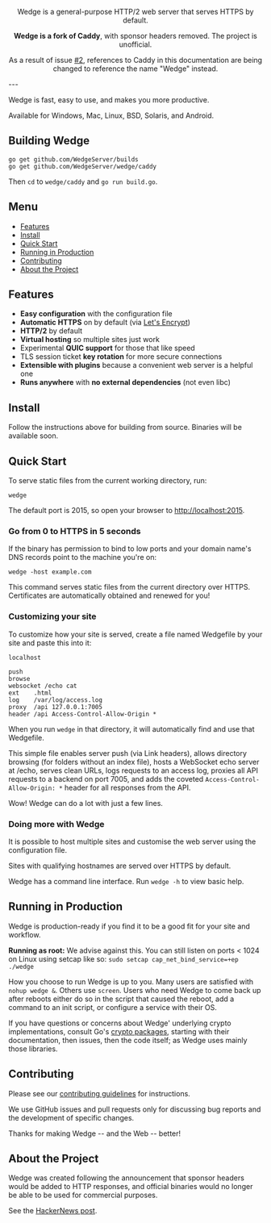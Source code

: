 <p align="center">Wedge is a general-purpose HTTP/2 web server that serves HTTPS by default.</p>
<p align="center"><strong>Wedge is a fork of Caddy</strong>, with sponsor headers removed. The project is unofficial.</p>
<p align="center">As a result of issue <a href="https://github.com/WedgeServer/wedge/issues/2">#2</a>, references to Caddy in this documentation are being changed to reference the name "Wedge" instead.</p>
---

Wedge is fast, easy to use, and makes you more productive.

Available for Windows, Mac, Linux, BSD, Solaris, and Android.

## Building Wedge

```
go get github.com/WedgeServer/builds
go get github.com/WedgeServer/wedge/caddy
```

Then `cd` to `wedge/caddy` and `go run build.go`.

## Menu

- [Features](#features)
- [Install](#install)
- [Quick Start](#quick-start)
- [Running in Production](#running-in-production)
- [Contributing](#contributing)
- [About the Project](#about-the-project)

## Features

- **Easy configuration** with the configuration file
- **Automatic HTTPS** on by default (via [Let's Encrypt](https://letsencrypt.org))
- **HTTP/2** by default
- **Virtual hosting** so multiple sites just work
- Experimental **QUIC support** for those that like speed
- TLS session ticket **key rotation** for more secure connections
- **Extensible with plugins** because a convenient web server is a helpful one
- **Runs anywhere** with **no external dependencies** (not even libc)


## Install

Follow the instructions above for building from source. Binaries will be available soon.

## Quick Start

To serve static files from the current working directory, run:

```
wedge
```

The default port is 2015, so open your browser to [http://localhost:2015](http://localhost:2015).

### Go from 0 to HTTPS in 5 seconds

If the binary has permission to bind to low ports and your domain name's DNS records point to the machine you're on:

```
wedge -host example.com
```

This command serves static files from the current directory over HTTPS. Certificates are automatically obtained and renewed for you!

### Customizing your site

To customize how your site is served, create a file named Wedgefile by your site and paste this into it:

```plain
localhost

push
browse
websocket /echo cat
ext    .html
log    /var/log/access.log
proxy  /api 127.0.0.1:7005
header /api Access-Control-Allow-Origin *
```

When you run `wedge` in that directory, it will automatically find and use that Wedgefile.

This simple file enables server push (via Link headers), allows directory browsing (for folders without an index file), hosts a WebSocket echo server at /echo, serves clean URLs, logs requests to an access log, proxies all API requests to a backend on port 7005, and adds the coveted  `Access-Control-Allow-Origin: *` header for all responses from the API.

Wow! Wedge can do a lot with just a few lines.

### Doing more with Wedge 

It is possible to host multiple sites and customise the web server using the configuration file.

Sites with qualifying hostnames are served over HTTPS by default.

Wedge has a command line interface. Run `wedge -h` to view basic help.

## Running in Production

Wedge is production-ready if you find it to be a good fit for your site and workflow.

**Running as root:** We advise against this. You can still listen on ports < 1024 on Linux using setcap like so: `sudo setcap cap_net_bind_service=+ep ./wedge`

How you choose to run Wedge is up to you. Many users are satisfied with `nohup wedge &`. Others use `screen`. Users who need Wedge to come back up after reboots either do so in the script that caused the reboot, add a command to an init script, or configure a service with their OS.

If you have questions or concerns about Wedge' underlying crypto implementations, consult Go's [crypto packages](https://golang.org/pkg/crypto), starting with their documentation, then issues, then the code itself; as Wedge uses mainly those libraries.


## Contributing


Please see our [contributing guidelines](https://github.com/WedgeServer/wedge/blob/master/.github/CONTRIBUTING.md) for instructions.
 
We use GitHub issues and pull requests only for discussing bug reports and the development of specific changes.

Thanks for making Wedge -- and the Web -- better!


## About the Project

Wedge was created following the announcement that sponsor headers would be added to HTTP responses, and official binaries would no longer be able to be used for commercial purposes.

See the [HackerNews post](https://news.ycombinator.com/item?id=15237923).
